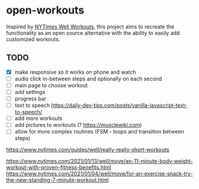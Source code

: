 # open-workouts

Inspired by [NYTimes Well Workouts](https://www.nytimes.com/interactive/projects/well/workouts/), this project aims to recreate the functionality as an open source alternative with the ability to easily add customized workouts.

## TODO
- [X] make responsive so it works on phone and watch
- [ ] audio click in-between steps and optionally on each second
- [ ] main page to choose workout
- [ ] add settings
- [ ] progress bar
- [ ] text to speech https://daily-dev-tips.com/posts/vanilla-javascript-text-to-speech/
- [ ] add more workouts
- [ ] add pictures to workouts (? https://musclewiki.com)
- [ ] allow for more complex routines (FSM - loops and transition between steps)

https://www.nytimes.com/guides/well/really-really-short-workouts

https://www.nytimes.com/2021/01/13/well/move/an-11-minute-body-weight-workout-with-proven-fitness-benefits.html
https://www.nytimes.com/2021/01/04/well/move/for-an-exercise-snack-try-the-new-standing-7-minute-workout.html